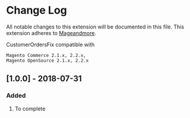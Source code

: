 # Change Log
All notable changes to this extension will be documented in this file.
This extension adheres to [Mageandmore](http://mageandmore.com/).


CustomerOrdersFix compatible with 
```
Magento Commerce 2.1.x, 2.2.x, 
Magento OpenSource 2.1.x, 2.2.x
```

## [1.0.0] - 2018-07-31
### Added
1. To complete